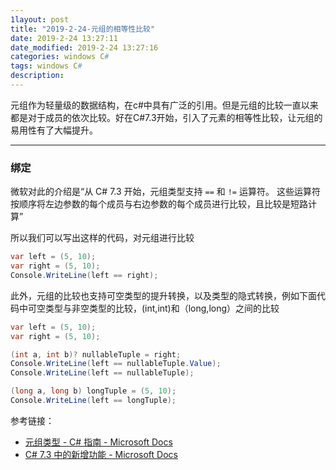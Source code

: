 ```yaml
---
1layout: post
title: "2019-2-24-元组的相等性比较"
date: 2019-2-24 13:27:11
date_modified: 2019-2-24 13:27:16
categories: windows C#
tags: windows C#
description: 
---
```


元组作为轻量级的数据结构，在c#中具有广泛的引用。但是元组的比较一直以来都是对于成员的依次比较。好在C#7.3开始，引入了元素的相等性比较，让元组的易用性有了大幅提升。

-----

### 绑定

微软对此的介绍是“从 C# 7.3 开始，元组类型支持 `==` 和 `!=` 运算符。 这些运算符按顺序将左边参数的每个成员与右边参数的每个成员进行比较，且比较是短路计算”

所以我们可以写出这样的代码，对元组进行比较

```c#
var left = (5, 10);
var right = (5, 10);
Console.WriteLine(left == right); 
```

此外，元组的比较也支持可空类型的提升转换，以及类型的隐式转换，例如下面代码中可空类型与非空类型的比较，(int,int)和（long,long）之间的比较

```c#
var left = (5, 10);
var right = (5, 10);

(int a, int b)? nullableTuple = right;
Console.WriteLine(left == nullableTuple.Value);
Console.WriteLine(left == nullableTuple);

(long a, long b) longTuple = (5, 10);
Console.WriteLine(left == longTuple);
```





参考链接：

- [元组类型 - C# 指南 - Microsoft Docs](https://docs.microsoft.com/zh-cn/dotnet/csharp/tuples#equality-and-tuples)
- [C# 7.3 中的新增功能 - Microsoft Docs](https://docs.microsoft.com/zh-cn/dotnet/csharp/whats-new/csharp-7-3)



